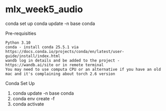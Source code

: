 # mlx_week5_audio

conda set up 
conda update -n base conda

Pre-requisities

    Python 3.10
    conda - install conda 25.5.1 via https://docs.conda.io/projects/conda/en/latest/user-guide/install/index.html
    wandb log in details and be added to the project - https://wandb.ai/site or in remote terminal
    You may need to use computa CPU or an alternative if you have an old mac and it's complaining about torch 2.6 version

Conda Set Up 

1. conda update -n base conda
2. conda env create -f <NAME-OF-THE-FILE>
2. conda activate <NAME-OF-THE-ENVIRONMENT>



